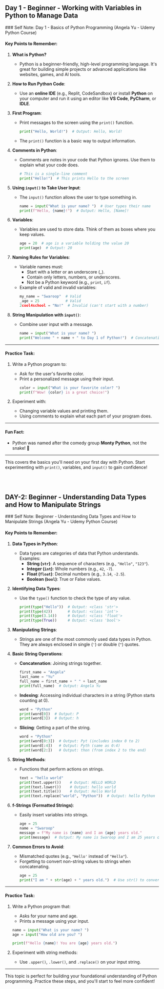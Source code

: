 <h2>Day 1 - Beginner - Working with Variables in Python to Manage Data</h2>
<p>
  ### Self Note: Day 1 - Basics of Python Programming (Angela Yu - Udemy Python Course)

#### Key Points to Remember:
1. **What is Python?**  
   - Python is a beginner-friendly, high-level programming language. It's great for building simple projects or advanced applications like websites, games, and AI tools.

2. **How to Run Python Code**:
   - Use an **online IDE** (e.g., Replit, CodeSandbox) or install **Python** on your computer and run it using an editor like **VS Code**, **PyCharm**, or **IDLE**.

3. **First Program**:
   - Print messages to the screen using the `print()` function.
     ```python
     print("Hello, World!")  # Output: Hello, World!
     ```
   - The `print()` function is a basic way to output information.

4. **Comments in Python**:
   - Comments are notes in your code that Python ignores. Use them to explain what your code does.
     ```python
     # This is a single-line comment
     print("Hello!")  # This prints Hello to the screen
     ```

5. **Using `input()` to Take User Input**:
   - The `input()` function allows the user to type something in.
     ```python
     name = input("What is your name? ")  # User types their name
     print(f"Hello, {name}!")  # Output: Hello, [Name]!
     ```

6. **Variables**:
   - Variables are used to store data. Think of them as boxes where you keep values.
     ```python
     age = 20  # age is a variable holding the value 20
     print(age)  # Output: 20
     ```

7. **Naming Rules for Variables**:
   - Variable names must:
     - Start with a letter or an underscore (_).
     - Contain only letters, numbers, or underscores.
     - Not be a Python keyword (e.g., `print`, `if`).
   - Example of valid and invalid variables:
     ```python
     my_name = "Swaroop"  # Valid
     _age = 25            # Valid
     2cool4school = "No!"  # Invalid (can't start with a number)
     ```

8. **String Manipulation with `input()`**:
   - Combine user input with a message.
     ```python
     name = input("What is your name? ")
     print("Welcome " + name + " to Day 1 of Python!")  # Concatenating strings
     ```

---

#### Practice Task:
1. Write a Python program to:
   - Ask for the user's favorite color.
   - Print a personalized message using their input.
     ```python
     color = input("What is your favorite color? ")
     print(f"Wow! {color} is a great choice!")
     ```

2. Experiment with:
   - Changing variable values and printing them.
   - Using comments to explain what each part of your program does.

---

#### Fun Fact:
- Python was named after the comedy group **Monty Python**, not the snake! 🐍

---

This covers the basics you'll need on your first day with Python. Start experimenting with `print()`, variables, and `input()` to gain confidence!
</p>

<br/>
<br/>

<h2>DAY-2: Beginner - Understanding Data Types and How to Manipulate Strings</h2>
<p>
  ### Self Note: Beginner - Understanding Data Types and How to Manipulate Strings (Angela Yu - Udemy Python Course)

#### Key Points to Remember:
1. **Data Types in Python**:
   - Data types are categories of data that Python understands. Examples:
     - **String (`str`)**: A sequence of characters (e.g., `"Hello"`, `"123"`).
     - **Integer (`int`)**: Whole numbers (e.g., `42`, `-7`).
     - **Float (`float`)**: Decimal numbers (e.g., `3.14`, `-2.5`).
     - **Boolean (`bool`)**: True or False values.

2. **Identifying Data Types**:
   - Use the `type()` function to check the type of any value.
     ```python
     print(type("Hello"))  # Output: <class 'str'>
     print(type(42))       # Output: <class 'int'>
     print(type(3.14))     # Output: <class 'float'>
     print(type(True))     # Output: <class 'bool'>
     ```

3. **Manipulating Strings**:
   - Strings are one of the most commonly used data types in Python. They are always enclosed in single (`'`) or double (`"`) quotes.

4. **Basic String Operations**:
   - **Concatenation**: Joining strings together.
     ```python
     first_name = "Angela"
     last_name = "Yu"
     full_name = first_name + " " + last_name
     print(full_name)  # Output: Angela Yu
     ```

   - **Indexing**: Accessing individual characters in a string (Python starts counting at 0).
     ```python
     word = "Python"
     print(word[0])  # Output: P
     print(word[3])  # Output: h
     ```

   - **Slicing**: Getting a part of the string.
     ```python
     word = "Python"
     print(word[0:3])  # Output: Pyt (includes index 0 to 2)
     print(word[:4])   # Output: Pyth (same as 0:4)
     print(word[2:])   # Output: thon (from index 2 to the end)
     ```

5. **String Methods**:
   - Functions that perform actions on strings.
     ```python
     text = "hello world"
     print(text.upper())    # Output: HELLO WORLD
     print(text.lower())    # Output: hello world
     print(text.title())    # Output: Hello World
     print(text.replace("world", "Python"))  # Output: hello Python
     ```

6. **f-Strings (Formatted Strings)**:
   - Easily insert variables into strings.
     ```python
     age = 25
     name = "Swaroop"
     message = f"My name is {name} and I am {age} years old."
     print(message)  # Output: My name is Swaroop and I am 25 years old.
     ```

7. **Common Errors to Avoid**:
   - Mismatched quotes (e.g., `"Hello'` instead of `"Hello"`).
   - Forgetting to convert non-string values to strings when concatenating.
     ```python
     age = 25
     print("I am " + str(age) + " years old.")  # Use str() to convert `int` to `str`
     ```

---

#### Practice Task:
1. Write a Python program that:
   - Asks for your name and age.
   - Prints a message using your input.
   ```python
   name = input("What is your name? ")
   age = input("How old are you? ")

   print(f"Hello {name}! You are {age} years old.")
   ```

2. Experiment with string methods:
   - Use `.upper()`, `.lower()`, and `.replace()` on your input string.

--- 

This topic is perfect for building your foundational understanding of Python programming. Practice these steps, and you'll start to feel more confident!
</p>
